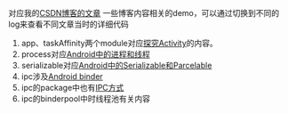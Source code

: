 对应我的[CSDN博客的文章](http://blog.csdn.net/hds2011)
一些博客内容相关的demo，可以通过切换到不同的log来查看不同文章当时的详细代码
1. app、taskAffinity两个module对应[探究Activity](http://blog.csdn.net/hds2011/article/details/71215298)的内容。
2. process对应[Android中的进程和线程](http://blog.csdn.net/hds2011/article/details/72663321)
3. serializable对应[Android中的Serializable和Parcelable](http://blog.csdn.net/hds2011/article/details/71713371)
4. ipc涉及[Android binder](http://blog.csdn.net/hds2011/article/details/75255075)
5. ipc的package中也有[IPC方式](http://blog.csdn.net/hds2011/article/details/77072820)
6. ipc的binderpool中时线程池有关内容